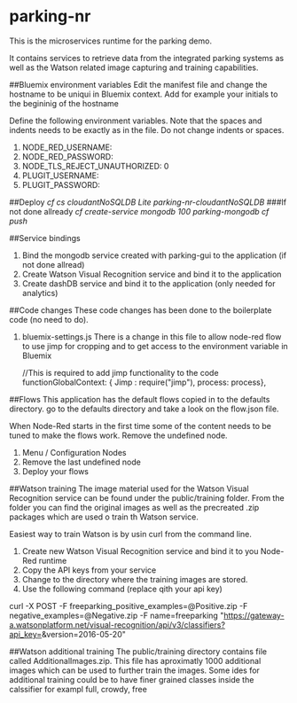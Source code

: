 # parking-nr
This is the microservices runtime for the parking demo. 

It contains services to retrieve data from the integrated parking systems as well as the Watson 
related image capturing and training capabilities.

##Bluemix environment variables
Edit the manifest file and change the hostname to be uniqui in Bluemix context. Add for example your initials to the begininig of the hostname

Define the following environment variables. Note that the spaces and indents needs to be exactly as in the file. Do not change indents or spaces.

1. NODE_RED_USERNAME: <Your Value>
2. NODE_RED_PASSWORD: <Your value>
3. NODE_TLS_REJECT_UNAUTHORIZED: 0
4. PLUGIT_USERNAME: <ask from isntructor>
5. PLUGIT_PASSWORD: <ask from instructor>

##Deploy
*cf cs cloudantNoSQLDB Lite parking-nr-cloudantNoSQLDB*
###If not done allready
*cf create-service mongodb 100 parking-mongodb*
*cf push*

##Service bindings
1. Bind the mongodb service created with parking-gui to the application (if not done allread)
2. Create Watson Visual Recognition service and bind it to the application
3. Create dashDB service and bind it to the application (only needed for analytics)

##Code changes
These code changes has been done to the boilerplate code (no need to do).
1. bluemix-settings.js
There is a change in this file to allow node-red flow to use jimp for cropping and to get 
access to the environment variable in Bluemix

   //This is required to add jimp functionality to the code
    functionGlobalContext: { Jimp : require("jimp"), process: process},

##Flows
This application has the default flows copied in to the defaults directory. go to the defaults directory and take a look on the flow.json file.

When Node-Red starts in the first time some of the content needs to be tuned to make the flows work. Remove the undefined node.

1. Menu / Configuration Nodes
2. Remove the last undefined node
3. Deploy your flows

##Watson training
The image material used for the Watson Visual Recognition service can be found under the 
public/training folder. From the folder you can find the original images as well as the precreated .zip packages
which are used o train th Watson service.

Easiest way to train Watson is by usin curl from the command line.

1. Create new Watson Visual Recognition service and bind it to you Node-Red runtime
2. Copy the API keys from your service
3. Change to the directory where the training images are stored.
4. Use the following command (replace <yourkey> qith your api key)

curl -X POST -F freeparking_positive_examples=@Positive.zip -F negative_examples=@Negative.zip -F name=freeparking "https://gateway-a.watsonplatform.net/visual-recognition/api/v3/classifiers?api_key=<yourkey>&version=2016-05-20"

##Watson additional training
The public/training directory contains file called AdditionalImages.zip. This file has aproximatly 1000 additional images which can be used to further train the images. Some ides for additional training could be to have finer grained classes inside the calssifier for exampl full, crowdy, free